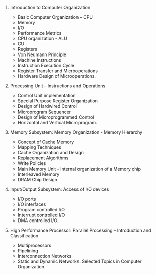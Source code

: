 1. Introduction to Computer Organization

   - Basic Computer Organization – CPU
   - Memory
   - I/O
   - Performance Metrics
   - CPU organization - ALU
   - CU
   - Registers
   - Von Neumann Principle
   - Machine Instructions
   - Instruction Execution Cycle
   - Register Transfer and Microoperations
   - Hardware Design of Microoperations.

2. Processing Unit – Instructions and Operations

   - Control Unit implementation
   - Special Purpose Register Organization
   - Design of Hardwired Control
   - Microprogram Sequencer
   - Design of Microprogrammed Control
   - Horizontal and Vertical Microprogram.

3. Memory Subsystem: Memory Organization - Memory Hierarchy

   - Concept of Cache Memory
   - Mapping Techniques
   - Cache Organization and Design
   - Replacement Algorithms
   - Write Policies
   - Main Memory Unit - Internal organization of a Memory chip
   - Interleaved Memory
   - DRAM Chip Design.

4. Input/Output Subsystem: Access of I/O devices

   - I/O ports
   - I/O interfaces
   - Program controlled I/O
   - Interrupt controlled I/O
   - DMA controlled I/O.

5. High Performance Processor: Parallel Processing – Introduction and Classification

   - Multiprocessors
   - Pipelining
   - Interconnection Networks
   - Static and Dynamic Networks. Selected Topics in Computer Organization.
